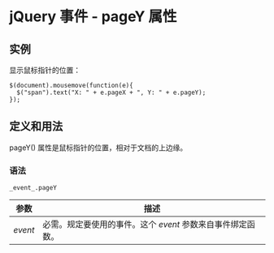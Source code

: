 # jQuery 事件 - pageY 属性



## 实例

显示鼠标指针的位置：

```
$(document).mousemove(function(e){
  $("span").text("X: " + e.pageX + ", Y: " + e.pageY);
});

```

## 定义和用法

pageY() 属性是鼠标指针的位置，相对于文档的上边缘。

### 语法

```
_event_.pageY
```

| 参数 | 描述 |
| --- | --- |
| _event_ | 必需。规定要使用的事件。这个 _event_ 参数来自事件绑定函数。 |



